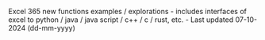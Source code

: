 Excel 365 new functions examples / explorations - includes interfaces of excel to python / java / java script / c++ / c / rust, etc. - Last updated 07-10-2024 (dd-mm-yyyy) 
